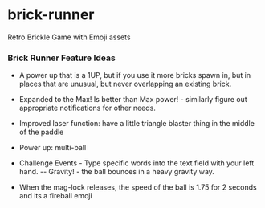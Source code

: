 # brick-runner
Retro Brickle Game with Emoji assets


### Brick Runner Feature Ideas

- A power up that is a 1UP, but if you use it more bricks spawn in, but in places that are unusual, but never overlapping an existing brick.

- Expanded to the Max! Is better than Max power! - similarly figure out appropriate notifications for other needs.

- Improved laser function: have a little triangle blaster thing in the middle of the paddle

- Power up: multi-ball

- Challenge Events - Type specific words into the  text field with your left hand.
-- Gravity! - the ball bounces in a heavy gravity way.

- When the mag-lock releases, the speed of the ball is 1.75 for 2 seconds and its a fireball emoji